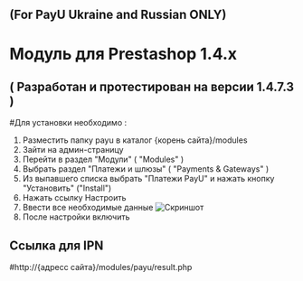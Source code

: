 (For PayU Ukraine and Russian ONLY)
-------

Модуль для Prestashop 1.4.х
==============
( Разработан и протестирован на версии 1.4.7.3  )
----------------------

#Для установки необходимо : 
1. Разместить папку payu в каталог {корень сайта}/modules
2. Зайти на админ-страницу
3. Перейти в раздел "Модули" ( "Modules" )
4. Выбрать раздел "Платежи и шлюзы" ( "Payments & Gateways" )
5. Из выпавшего списка выбрать "Платежи PayU" и нажать кнопку "Установить" ("Install")
6. Нажать ссылку Настроить
7. Ввести все необходимые данные 
![Скриншот][1]
8. После настройки включить

Ссылка для IPN 
------
#http://{адресс сайта}/modules/payu/result.php

[1]: https://raw.github.com/PayUUA/Prestashop-1.4/master/screenshot.png